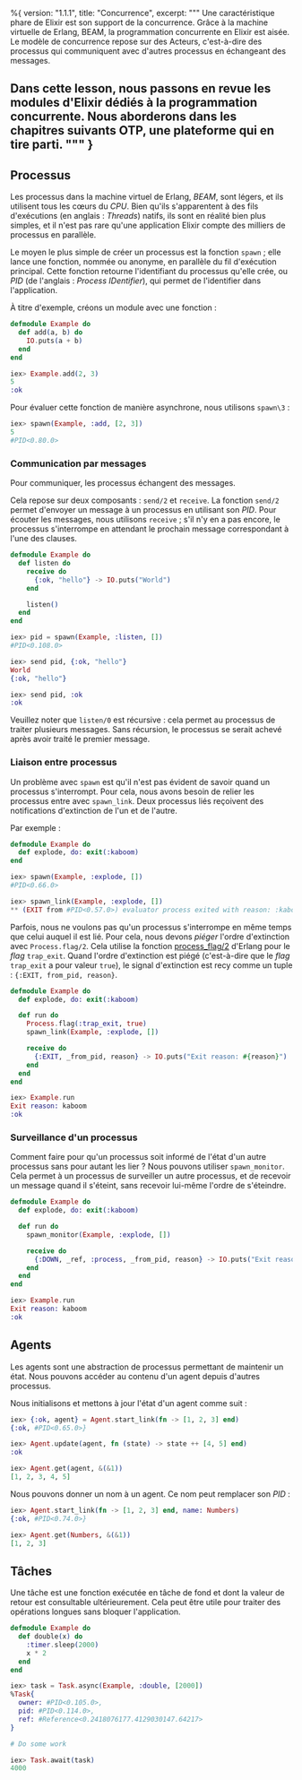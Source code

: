 %{
  version: "1.1.1",
  title: "Concurrence",
  excerpt: """
  Une caractéristique phare de Elixir est son support de la concurrence.
  Grâce à la machine virtuelle de Erlang, BEAM, la programmation concurrente en Elixir est aisée.
  Le modèle de concurrence repose sur des Acteurs, c'est-à-dire des processus qui communiquent avec d'autres processus en échangeant des messages.
  
  Dans cette lesson, nous passons en revue les modules d'Elixir dédiés à la programmation concurrente. Nous aborderons dans les chapitres suivants OTP, une plateforme qui en tire parti.
  """
}
---

## Processus

Les processus dans la machine virtuel de Erlang, *BEAM*, sont légers, et ils utilisent tous les cœurs du *CPU*.
Bien qu'ils s'apparentent à des fils d'exécutions (en anglais : *Threads*) natifs, ils sont en réalité bien plus simples, et il n'est pas rare qu'une application Elixir compte des milliers de processus en parallèle.

Le moyen le plus simple de créer un processus est la fonction `spawn` ; elle lance une fonction, nommée ou anonyme, en parallèle du fil d'exécution principal. Cette fonction retourne l'identifiant du processus qu'elle crée, ou *PID* (de l'anglais : *Process IDentifier*), qui permet de l'identifier dans l'application.

À titre d'exemple, créons un module avec une fonction :

```elixir
defmodule Example do
  def add(a, b) do
    IO.puts(a + b)
  end
end

iex> Example.add(2, 3)
5
:ok
```

Pour évaluer cette fonction de manière asynchrone, nous utilisons `spawn\3` :

```elixir
iex> spawn(Example, :add, [2, 3])
5
#PID<0.80.0>
```

### Communication par messages

Pour communiquer, les processus échangent des messages. 

Cela repose sur deux composants : `send/2` et `receive`. La fonction `send/2` permet d'envoyer un message à un processus en utilisant son *PID*. Pour écouter les messages, nous utilisons `receive` ; s'il n'y en a pas encore, le processus s'interrompe en attendant le prochain message correspondant à l'une des clauses.

```elixir
defmodule Example do
  def listen do
    receive do
      {:ok, "hello"} -> IO.puts("World")
    end

    listen()
  end
end

iex> pid = spawn(Example, :listen, [])
#PID<0.108.0>

iex> send pid, {:ok, "hello"}
World
{:ok, "hello"}

iex> send pid, :ok
:ok
```

Veuillez noter que `listen/0` est récursive : cela permet au processus de traiter plusieurs messages. Sans récursion, le processus se serait achevé après avoir traité le premier message.

### Liaison entre processus

Un problème avec `spawn` est qu'il n'est pas évident de savoir quand un processus s'interrompt. Pour cela, nous avons besoin de relier les processus entre avec `spawn_link`. Deux processus liés reçoivent des notifications d'extinction de l'un et de l'autre.

Par exemple :

```elixir
defmodule Example do
  def explode, do: exit(:kaboom)
end

iex> spawn(Example, :explode, [])
#PID<0.66.0>

iex> spawn_link(Example, :explode, [])
** (EXIT from #PID<0.57.0>) evaluator process exited with reason: :kaboom
```

Parfois, nous ne voulons pas qu'un processus s'interrompe en même temps que celui auquel il est lié. Pour cela, nous devons *piéger* l'ordre d'extinction avec `Process.flag/2`. Cela utilise la fonction [process_flag/2](http://erlang.org/doc/man/erlang.html#process_flag-2) d'Erlang pour le *flag* `trap_exit`. Quand l'ordre d'extinction est piégé (c'est-à-dire que le *flag* `trap_exit` a pour valeur `true`), le signal d'extinction est recy comme un tuple : `{:EXIT, from_pid, reason}`.

```elixir
defmodule Example do
  def explode, do: exit(:kaboom)

  def run do
    Process.flag(:trap_exit, true)
    spawn_link(Example, :explode, [])

    receive do
      {:EXIT, _from_pid, reason} -> IO.puts("Exit reason: #{reason}")
    end
  end
end

iex> Example.run
Exit reason: kaboom
:ok
```

### Surveillance d'un processus

Comment faire pour qu'un processus soit informé de l'état d'un autre processus sans pour autant les lier ? Nous pouvons utiliser `spawn_monitor`. Cela permet à un processus de surveiller un autre processus, et de recevoir un message quand il s'éteint, sans recevoir lui-même l'ordre de s'éteindre.

```elixir
defmodule Example do
  def explode, do: exit(:kaboom)

  def run do
    spawn_monitor(Example, :explode, [])

    receive do
      {:DOWN, _ref, :process, _from_pid, reason} -> IO.puts("Exit reason: #{reason}")
    end
  end
end

iex> Example.run
Exit reason: kaboom
:ok
```

## Agents

Les agents sont une abstraction de processus permettant de maintenir un état. Nous pouvons accéder au contenu d'un agent depuis d'autres processus.

Nous initialisons et mettons à jour l'état d'un agent comme suit :

```elixir
iex> {:ok, agent} = Agent.start_link(fn -> [1, 2, 3] end)
{:ok, #PID<0.65.0>}

iex> Agent.update(agent, fn (state) -> state ++ [4, 5] end)
:ok

iex> Agent.get(agent, &(&1))
[1, 2, 3, 4, 5]
```

Nous pouvons donner un nom à un agent. Ce nom peut remplacer son *PID* :

```elixir
iex> Agent.start_link(fn -> [1, 2, 3] end, name: Numbers)
{:ok, #PID<0.74.0>}

iex> Agent.get(Numbers, &(&1))
[1, 2, 3]
```

## Tâches

Une tâche est une fonction exécutée en tâche de fond et dont la valeur de retour est consultable ultérieurement. Cela peut être utile pour traiter des opérations longues sans bloquer l'application.

```elixir
defmodule Example do
  def double(x) do
    :timer.sleep(2000)
    x * 2
  end
end

iex> task = Task.async(Example, :double, [2000])
%Task{
  owner: #PID<0.105.0>,
  pid: #PID<0.114.0>,
  ref: #Reference<0.2418076177.4129030147.64217>
}

# Do some work

iex> Task.await(task)
4000
```
